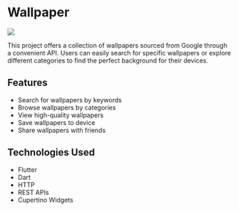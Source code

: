 # Wallpaper

<img src='https://github.com/Bilol4391/wallpaper_app/blob/main/assets/outputs/Wallpaper.png'>


This project offers a collection of wallpapers sourced from Google through a convenient API. Users can easily search for specific wallpapers or explore different categories to find the perfect background for their devices.

## Features

- Search for wallpapers by keywords
- Browse wallpapers by categories
- View high-quality wallpapers
- Save wallpapers to device
- Share wallpapers with friends

## Technologies Used

- Flutter
- Dart
- HTTP
- REST APIs
- Cupertino Widgets

